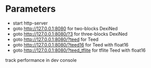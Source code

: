 # Parameters
- start http-server
- goto http://127.0.0.1:8080 for two-blocks DexiNed
- goto http://127.0.0.1:8080/?3 for three-blocks DexiNed
- goto http://127.0.0.1:8080/?teed for Teed
- goto http://127.0.0.1:8080/?teed16 for Teed with float16
- goto http://127.0.0.1:8080/?teed_tflite for tflite Teed with float16

track performance in dev console